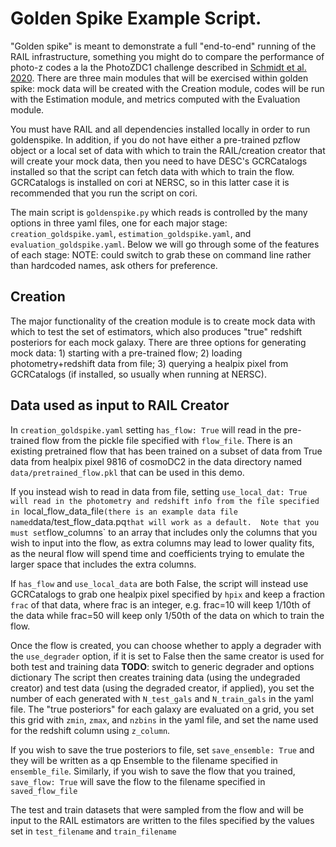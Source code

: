 # Golden Spike Example Script.

"Golden spike" is meant to demonstrate a full "end-to-end" running of the RAIL infrastructure, something you might do to compare the performance of photo-z codes a la the PhotoZDC1 challenge described in [Schmidt et al. 2020](https://ui.adsabs.harvard.edu/abs/2020MNRAS.499.1587S/abstract).  There are three main modules that will be exercised within golden spike: mock data will be created with the Creation module, codes will be run with the Estimation module, and metrics computed with the Evaluation module.

You must have RAIL and all dependencies installed locally in order to run goldenspike.  In addition, if you do not have either a pre-trained pzflow object or a local set of data with which to train the RAIL/creation creator that will create your mock data, then you need to have DESC's GCRCatalogs installed so that the script can fetch data with which to train the flow.  GCRCatalogs is installed on cori at NERSC, so in this latter case it is recommended that you run the script on cori.

The main script is `goldenspike.py` which reads is controlled by the many options in three yaml files, one for each major stage: `creation_goldspike.yaml`, `estimation_goldspike.yaml`, and `evaluation_goldspike.yaml`.  Below we will go through some of the features of each stage:
NOTE: could switch to grab these on command line rather than hardcoded names, ask others for preference.


## Creation
The major functionality of the creation module is to create mock data with which to test the set of estimators, which also produces "true" redshift posteriors for each mock galaxy.  There are three options for generating mock data: 1) starting with a pre-trained flow; 2) loading photometry+redshift data from file; 3) querying a healpix pixel from GCRCatalogs (if installed, so usually when running at NERSC).  

## Data used as input to RAIL Creator
In `creation_goldspike.yaml` setting `has_flow: True` will read in the pre-trained flow from the pickle file specified with `flow_file`.  There is an existing pretrained flow that has been trained on a subset of data from True data from healpix pixel 9816 of cosmoDC2 in the data directory named `data/pretrained_flow.pkl` that can be used in this demo.

If you instead wish to read in data from file, setting `use_local_dat: True will read in the photometry and redshift info from the file specified in `local_flow_data_file` (there is an example data file named `data/test_flow_data.pq` that will work as a default.  Note that you must set `flow_columns` to an array that includes only the columns that you wish to input into the flow, as extra columns may lead to lower quality fits, as the neural flow will spend time and coefficients trying to emulate the larger space that includes the extra columns.

If `has_flow` and `use_local_data` are both False, the script will instead use GCRCatalogs to grab one healpix pixel specified by `hpix` and keep a fraction `frac` of that data, where frac is an integer, e.g. frac=10 will keep 1/10th of the data while frac=50 will keep only 1/50th of the data on which to train the flow.

Once the flow is created, you can choose whether to apply a degrader with the `use_degrader` option, if it is set to False then the same creator is used for both test and training data 
**TODO**: switch to generic degrader and options dictionary
The script then creates training data (using the undegraded creator) and test data (using the degraded creator, if applied), you set the number of each generated with `N_test_gals` and `N_train_gals` in the yaml file.
The "true posteriors" for each galaxy are evaluated on a grid, you set this grid with `zmin`, `zmax`, and `nzbins` in the yaml file, and set the name used for the redshift column using `z_column`.

If you wish to save the true posteriors to file, set `save_ensemble: True` and they will be written as a qp Ensemble to the filename specified in `ensemble_file`.  Similarly, if you wish to save the flow that you trained, `save_flow: True` will save the flow to the filename specified in `saved_flow_file`

The test and train datasets that were sampled from the flow and will be input to the RAIL estimators are written to the files specified by the values set in `test_filename` and `train_filename`

